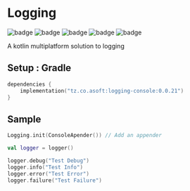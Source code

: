 # Logging

![badge][badge-maven] ![badge][badge-mpp] ![badge][badge-android] ![badge][badge-js] ![badge][badge-jvm]

A kotlin multiplatform solution to logging

## Setup : Gradle

```kotlin
dependencies {
    implementation("tz.co.asoft:logging-console:0.0.21")
}
```

## Sample

```kotlin
Logging.init(ConsoleApender()) // Add an appender

val logger = logger()

logger.debug("Test Debug")
logger.info("Test Info")
logger.error("Test Error")
logger.failure("Test Failure")
```

[badge-maven]: https://img.shields.io/maven-central/v/tz.co.asoft/logging-core/0.0.21?style=flat

[badge-mpp]: https://img.shields.io/badge/kotlin-multiplatform-blue?style=flat

[badge-android]: http://img.shields.io/badge/platform-android-brightgreen.svg?style=flat

[badge-js]: http://img.shields.io/badge/platform-js-yellow.svg?style=flat

[badge-jvm]: http://img.shields.io/badge/platform-jvm-orange.svg?style=flat
